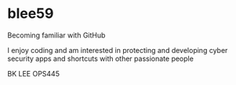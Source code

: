 # blee59
Becoming familiar with GitHub

I enjoy coding and am interested in protecting and developing cyber security apps and shortcuts with other passionate people 

BK LEE OPS445
